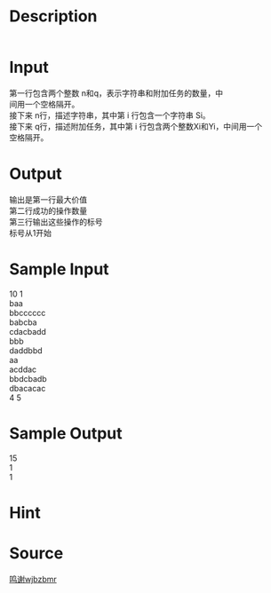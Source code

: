 
# Description

<div class="content"><p><img alt="" src="source/bzoj/2309/img/aHR0cHM6Ly9seWRzeS5jb20vSnVkZ2VPbmxpbmUvdXBsb2FkLzIwMTEwNS9pbWFnZS9jYS5qcGc=.jpg"/></p></div>

# Input

<div class="content"><p>第一行包含两个整数 n和q，表示字符串和附加任务的数量，中<br/>
间用一个空格隔开。 <br/>
接下来 n行，描述字符串，其中第 i 行包含一个字符串 Si。 <br/>
接下来 q行，描述附加任务，其中第 i 行包含两个整数Xi和Yi，中间用一个<br/>
空格隔开。</p></div>

# Output

<div class="content"><p>输出是第一行最大价值<br/>
第二行成功的操作数量<br/>
第三行输出这些操作的标号<br/>
标号从1开始<br/>
</p></div>

# Sample Input

<div class="content"><span class="sampledata">10 1<br/>
baa<br/>
bbcccccc<br/>
babcba<br/>
cdacbadd<br/>
bbb<br/>
daddbbd<br/>
aa<br/>
acddac<br/>
bbdcbadb<br/>
dbacacac<br/>
4 5<br/>
</span></div>

# Sample Output

<div class="content"><span class="sampledata">15<br/>
1<br/>
1 <br/>
</span></div>

# Hint

<div class="content"><p></p></div>

# Source

<div class="content"><p><a href="problemset.php?search=鸣谢wjbzbmr">鸣谢wjbzbmr</a></p></div>

